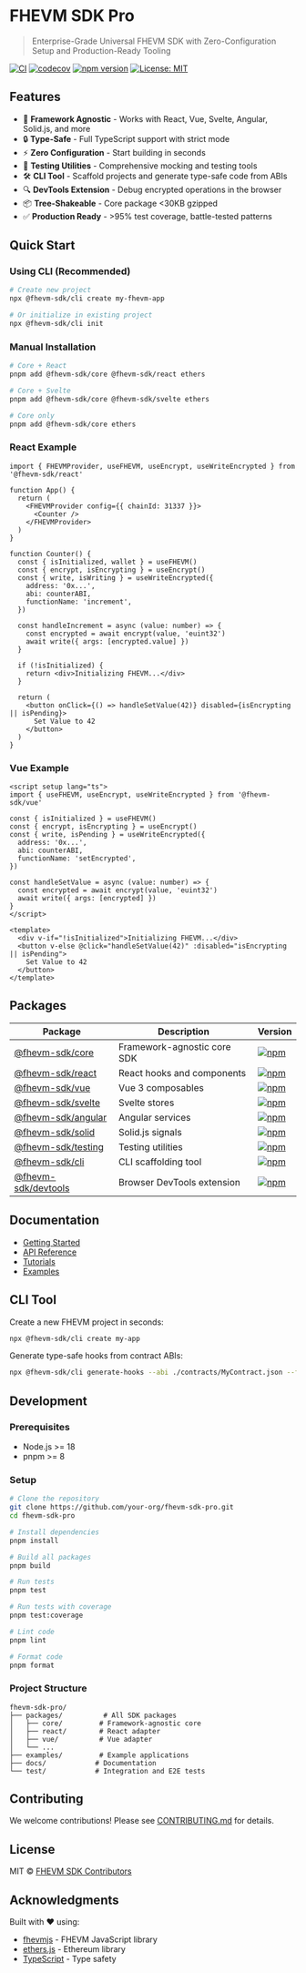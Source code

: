 # FHEVM SDK Pro

> Enterprise-Grade Universal FHEVM SDK with Zero-Configuration Setup and Production-Ready Tooling

[![CI](https://github.com/your-org/fhevm-sdk-pro/actions/workflows/ci.yml/badge.svg)](https://github.com/your-org/fhevm-sdk-pro/actions/workflows/ci.yml)
[![codecov](https://codecov.io/gh/your-org/fhevm-sdk-pro/branch/main/graph/badge.svg)](https://codecov.io/gh/your-org/fhevm-sdk-pro)
[![npm version](https://badge.fury.io/js/%40fhevm-sdk%2Fcore.svg)](https://www.npmjs.com/package/@fhevm-sdk/core)
[![License: MIT](https://img.shields.io/badge/License-MIT-yellow.svg)](https://opensource.org/licenses/MIT)

## Features

- 🚀 **Framework Agnostic** - Works with React, Vue, Svelte, Angular, Solid.js, and more
- 🔒 **Type-Safe** - Full TypeScript support with strict mode
- ⚡ **Zero Configuration** - Start building in seconds
- 🧪 **Testing Utilities** - Comprehensive mocking and testing tools
- 🛠️ **CLI Tool** - Scaffold projects and generate type-safe code from ABIs
- 🔍 **DevTools Extension** - Debug encrypted operations in the browser
- 📦 **Tree-Shakeable** - Core package <30KB gzipped
- ✅ **Production Ready** - >95% test coverage, battle-tested patterns

## Quick Start

### Using CLI (Recommended)

```bash
# Create new project
npx @fhevm-sdk/cli create my-fhevm-app

# Or initialize in existing project
npx @fhevm-sdk/cli init
```

### Manual Installation

```bash
# Core + React
pnpm add @fhevm-sdk/core @fhevm-sdk/react ethers

# Core + Svelte
pnpm add @fhevm-sdk/core @fhevm-sdk/svelte ethers

# Core only
pnpm add @fhevm-sdk/core ethers
```

### React Example

```tsx
import { FHEVMProvider, useFHEVM, useEncrypt, useWriteEncrypted } from '@fhevm-sdk/react'

function App() {
  return (
    <FHEVMProvider config={{ chainId: 31337 }}>
      <Counter />
    </FHEVMProvider>
  )
}

function Counter() {
  const { isInitialized, wallet } = useFHEVM()
  const { encrypt, isEncrypting } = useEncrypt()
  const { write, isWriting } = useWriteEncrypted({
    address: '0x...',
    abi: counterABI,
    functionName: 'increment',
  })

  const handleIncrement = async (value: number) => {
    const encrypted = await encrypt(value, 'euint32')
    await write({ args: [encrypted.value] })
  }

  if (!isInitialized) {
    return <div>Initializing FHEVM...</div>
  }

  return (
    <button onClick={() => handleSetValue(42)} disabled={isEncrypting || isPending}>
      Set Value to 42
    </button>
  )
}
```

### Vue Example

```vue
<script setup lang="ts">
import { useFHEVM, useEncrypt, useWriteEncrypted } from '@fhevm-sdk/vue'

const { isInitialized } = useFHEVM()
const { encrypt, isEncrypting } = useEncrypt()
const { write, isPending } = useWriteEncrypted({
  address: '0x...',
  abi: counterABI,
  functionName: 'setEncrypted',
})

const handleSetValue = async (value: number) => {
  const encrypted = await encrypt(value, 'euint32')
  await write({ args: [encrypted] })
}
</script>

<template>
  <div v-if="!isInitialized">Initializing FHEVM...</div>
  <button v-else @click="handleSetValue(42)" :disabled="isEncrypting || isPending">
    Set Value to 42
  </button>
</template>
```

## Packages

| Package                                    | Description                 | Version                                                                                                           |
| ------------------------------------------ | --------------------------- | ----------------------------------------------------------------------------------------------------------------- |
| [@fhevm-sdk/core](./packages/core)         | Framework-agnostic core SDK | [![npm](https://img.shields.io/npm/v/@fhevm-sdk/core.svg)](https://www.npmjs.com/package/@fhevm-sdk/core)         |
| [@fhevm-sdk/react](./packages/react)       | React hooks and components  | [![npm](https://img.shields.io/npm/v/@fhevm-sdk/react.svg)](https://www.npmjs.com/package/@fhevm-sdk/react)       |
| [@fhevm-sdk/vue](./packages/vue)           | Vue 3 composables           | [![npm](https://img.shields.io/npm/v/@fhevm-sdk/vue.svg)](https://www.npmjs.com/package/@fhevm-sdk/vue)           |
| [@fhevm-sdk/svelte](./packages/svelte)     | Svelte stores               | [![npm](https://img.shields.io/npm/v/@fhevm-sdk/svelte.svg)](https://www.npmjs.com/package/@fhevm-sdk/svelte)     |
| [@fhevm-sdk/angular](./packages/angular)   | Angular services            | [![npm](https://img.shields.io/npm/v/@fhevm-sdk/angular.svg)](https://www.npmjs.com/package/@fhevm-sdk/angular)   |
| [@fhevm-sdk/solid](./packages/solid)       | Solid.js signals            | [![npm](https://img.shields.io/npm/v/@fhevm-sdk/solid.svg)](https://www.npmjs.com/package/@fhevm-sdk/solid)       |
| [@fhevm-sdk/testing](./packages/testing)   | Testing utilities           | [![npm](https://img.shields.io/npm/v/@fhevm-sdk/testing.svg)](https://www.npmjs.com/package/@fhevm-sdk/testing)   |
| [@fhevm-sdk/cli](./packages/cli)           | CLI scaffolding tool        | [![npm](https://img.shields.io/npm/v/@fhevm-sdk/cli.svg)](https://www.npmjs.com/package/@fhevm-sdk/cli)           |
| [@fhevm-sdk/devtools](./packages/devtools) | Browser DevTools extension  | [![npm](https://img.shields.io/npm/v/@fhevm-sdk/devtools.svg)](https://www.npmjs.com/package/@fhevm-sdk/devtools) |

## Documentation

- [Getting Started](./docs/guides/getting-started.md)
- [API Reference](./docs/api/README.md)
- [Tutorials](./docs/tutorials/README.md)
- [Examples](./examples/README.md)

## CLI Tool

Create a new FHEVM project in seconds:

```bash
npx @fhevm-sdk/cli create my-app
```

Generate type-safe hooks from contract ABIs:

```bash
npx @fhevm-sdk/cli generate-hooks --abi ./contracts/MyContract.json --framework react
```

## Development

### Prerequisites

- Node.js >= 18
- pnpm >= 8

### Setup

```bash
# Clone the repository
git clone https://github.com/your-org/fhevm-sdk-pro.git
cd fhevm-sdk-pro

# Install dependencies
pnpm install

# Build all packages
pnpm build

# Run tests
pnpm test

# Run tests with coverage
pnpm test:coverage

# Lint code
pnpm lint

# Format code
pnpm format
```

### Project Structure

```
fhevm-sdk-pro/
├── packages/          # All SDK packages
│   ├── core/         # Framework-agnostic core
│   ├── react/        # React adapter
│   ├── vue/          # Vue adapter
│   └── ...
├── examples/         # Example applications
├── docs/            # Documentation
└── test/            # Integration and E2E tests
```

## Contributing

We welcome contributions! Please see [CONTRIBUTING.md](./CONTRIBUTING.md) for details.

## License

MIT © [FHEVM SDK Contributors](./LICENSE.md)

## Acknowledgments

Built with ❤️ using:

- [fhevmjs](https://github.com/zama-ai/fhevmjs) - FHEVM JavaScript library
- [ethers.js](https://github.com/ethers-io/ethers.js/) - Ethereum library
- [TypeScript](https://www.typescriptlang.org/) - Type safety
